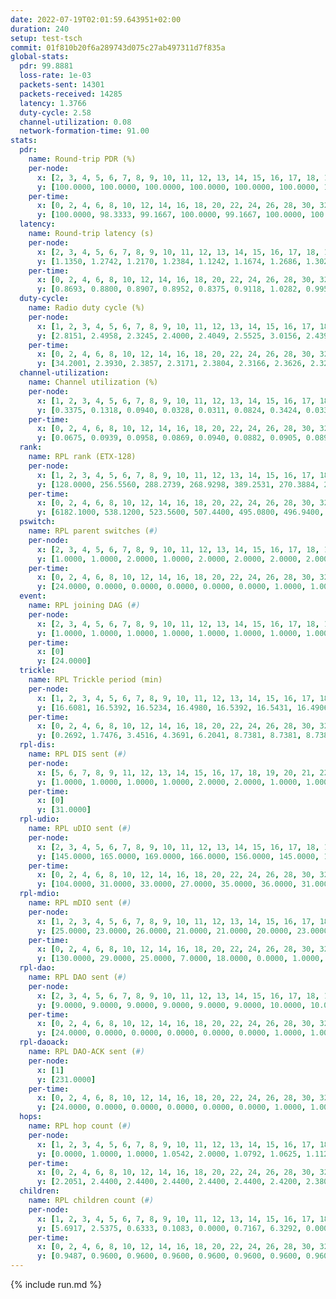 ```yaml
---
date: 2022-07-19T02:01:59.643951+02:00
duration: 240
setup: test-tsch
commit: 01f810b20f6a289743d075c27ab497311d7f835a
global-stats:
  pdr: 99.8881
  loss-rate: 1e-03
  packets-sent: 14301
  packets-received: 14285
  latency: 1.3766
  duty-cycle: 2.58
  channel-utilization: 0.08
  network-formation-time: 91.00
stats:
  pdr:
    name: Round-trip PDR (%)
    per-node:
      x: [2, 3, 4, 5, 6, 7, 8, 9, 10, 11, 12, 13, 14, 15, 16, 17, 18, 19, 20, 21, 22, 23, 24, 25]
      y: [100.0000, 100.0000, 100.0000, 100.0000, 100.0000, 100.0000, 100.0000, 100.0000, 100.0000, 100.0000, 99.8188, 100.0000, 100.0000, 100.0000, 99.6485, 99.5058, 100.0000, 99.8339, 99.6540, 100.0000, 100.0000, 99.1259, 99.8382, 99.8442]
    per-time:
      x: [0, 2, 4, 6, 8, 10, 12, 14, 16, 18, 20, 22, 24, 26, 28, 30, 32, 34, 36, 38, 40, 42, 44, 46, 48, 50, 52, 54, 56, 58, 60, 62, 64, 66, 68, 70, 72, 74, 76, 78, 80, 82, 84, 86, 88, 90, 92, 94, 96, 98, 100, 102, 104, 106, 108, 110, 112, 114, 116, 118, 120, 122, 124, 126, 128, 130, 132, 134, 136, 138, 140, 142, 144, 146, 148, 150, 152, 154, 156, 158, 160, 162, 164, 166, 168, 170, 172, 174, 176, 178, 180, 182, 184, 186, 188, 190, 192, 194, 196, 198, 200, 202, 204, 206, 208, 210, 212, 214, 216, 218, 220, 222, 224, 226, 228, 230, 232, 234, 236, 238]
      y: [100.0000, 98.3333, 99.1667, 100.0000, 99.1667, 100.0000, 100.0000, 99.1597, 100.0000, 98.3333, 100.0000, 100.0000, 99.1667, 100.0000, 97.5000, 100.0000, 99.1667, 100.0000, 97.5000, 100.0000, 100.0000, 100.0000, 100.0000, 100.0000, 99.1667, 100.0000, 100.0000, 100.0000, 100.0000, 100.0000, 100.0000, 100.0000, 100.0000, 100.0000, 100.0000, 100.0000, 100.0000, 100.0000, 100.0000, 100.0000, 100.0000, 100.0000, 100.0000, 100.0000, 100.0000, 100.0000, 100.0000, 100.0000, 100.0000, 100.0000, 100.0000, 100.0000, 100.0000, 100.0000, 100.0000, 100.0000, 100.0000, 100.0000, 100.0000, 100.0000, 100.0000, 100.0000, 100.0000, 100.0000, 100.0000, 100.0000, 100.0000, 100.0000, 100.0000, 100.0000, 100.0000, 100.0000, 100.0000, 100.0000, 100.0000, 100.0000, 100.0000, 100.0000, 100.0000, 100.0000, 100.0000, 100.0000, 100.0000, 100.0000, 100.0000, 100.0000, 100.0000, 100.0000, 100.0000, 100.0000, 100.0000, 100.0000, 100.0000, 100.0000, 100.0000, 100.0000, 100.0000, 100.0000, 100.0000, 100.0000, 100.0000, 100.0000, 100.0000, 100.0000, 100.0000, 100.0000, 100.0000, 100.0000, 100.0000, 100.0000, 100.0000, 100.0000, 100.0000, 100.0000, 100.0000, 100.0000, 100.0000, 100.0000, 100.0000, 100.0000]
  latency:
    name: Round-trip latency (s)
    per-node:
      x: [2, 3, 4, 5, 6, 7, 8, 9, 10, 11, 12, 13, 14, 15, 16, 17, 18, 19, 20, 21, 22, 23, 24, 25]
      y: [1.1350, 1.2742, 1.2170, 1.2384, 1.1242, 1.1674, 1.2686, 1.3026, 1.2697, 1.4334, 1.3656, 1.3150, 1.3790, 1.3606, 1.3445, 1.3728, 1.4512, 1.5526, 1.5663, 1.5614, 1.5545, 1.6134, 1.5676, 1.6004]
    per-time:
      x: [0, 2, 4, 6, 8, 10, 12, 14, 16, 18, 20, 22, 24, 26, 28, 30, 32, 34, 36, 38, 40, 42, 44, 46, 48, 50, 52, 54, 56, 58, 60, 62, 64, 66, 68, 70, 72, 74, 76, 78, 80, 82, 84, 86, 88, 90, 92, 94, 96, 98, 100, 102, 104, 106, 108, 110, 112, 114, 116, 118, 120, 122, 124, 126, 128, 130, 132, 134, 136, 138, 140, 142, 144, 146, 148, 150, 152, 154, 156, 158, 160, 162, 164, 166, 168, 170, 172, 174, 176, 178, 180, 182, 184, 186, 188, 190, 192, 194, 196, 198, 200, 202, 204, 206, 208, 210, 212, 214, 216, 218, 220, 222, 224, 226, 228, 230, 232, 234, 236, 238]
      y: [0.8693, 0.8800, 0.8907, 0.8952, 0.8375, 0.9118, 1.0282, 0.9955, 0.8597, 0.8758, 0.9189, 1.3792, 1.1056, 1.0707, 1.0782, 0.9941, 0.9045, 1.5791, 1.7918, 1.4438, 1.1905, 0.9540, 0.8817, 1.3239, 1.5201, 1.5040, 1.4277, 1.2918, 1.2132, 1.3414, 1.4562, 1.4723, 1.4763, 1.4648, 1.4216, 1.4541, 1.4621, 1.4825, 1.4720, 1.4764, 1.4818, 1.4373, 1.4804, 1.4720, 1.4649, 1.4796, 1.4821, 1.4762, 1.4729, 1.4729, 1.4631, 1.4639, 1.4778, 1.4823, 1.4546, 1.4740, 1.4481, 1.4635, 1.4242, 1.4713, 1.4456, 1.4764, 1.4238, 1.4979, 1.4378, 1.4344, 1.4428, 1.4787, 1.4590, 1.4282, 1.4434, 1.4422, 1.4963, 1.4725, 1.4658, 1.4738, 1.4762, 1.4454, 1.4864, 1.4661, 1.5127, 1.4505, 1.4498, 1.4670, 1.4407, 1.4530, 1.4391, 1.4495, 1.4665, 1.4564, 1.4606, 1.5042, 1.4395, 1.4220, 1.4677, 1.4579, 1.4416, 1.4600, 1.4358, 1.4716, 1.4576, 1.4280, 1.4509, 1.4298, 1.4686, 1.4599, 1.4269, 1.4664, 1.4404, 1.4586, 1.4373, 1.4653, 1.4204, 1.4424, 1.4684, 1.4389, 1.4493, 1.4601, 1.4298, 1.4591]
  duty-cycle:
    name: Radio duty cycle (%)
    per-node:
      x: [1, 2, 3, 4, 5, 6, 7, 8, 9, 10, 11, 12, 13, 14, 15, 16, 17, 18, 19, 20, 21, 22, 23, 24, 25]
      y: [2.8151, 2.4958, 2.3245, 2.4000, 2.4049, 2.5525, 3.0156, 2.4398, 2.5272, 2.4261, 2.6009, 2.5100, 2.6007, 2.4462, 2.6380, 2.6038, 2.5728, 2.7208, 2.6081, 2.6852, 2.5974, 2.6001, 2.6434, 2.7202, 2.6728]
    per-time:
      x: [0, 2, 4, 6, 8, 10, 12, 14, 16, 18, 20, 22, 24, 26, 28, 30, 32, 34, 36, 38, 40, 42, 44, 46, 48, 50, 52, 54, 56, 58, 60, 62, 64, 66, 68, 70, 72, 74, 76, 78, 80, 82, 84, 86, 88, 90, 92, 94, 96, 98, 100, 102, 104, 106, 108, 110, 112, 114, 116, 118, 120, 122, 124, 126, 128, 130, 132, 134, 136, 138, 140, 142, 144, 146, 148, 150, 152, 154, 156, 158, 160, 162, 164, 166, 168, 170, 172, 174, 176, 178, 180, 182, 184, 186, 188, 190, 192, 194, 196, 198, 200, 202, 204, 206, 208, 210, 212, 214, 216, 218, 220, 222, 224, 226, 228, 230, 232, 234, 236, 238]
      y: [34.2001, 2.3930, 2.3857, 2.3171, 2.3804, 2.3166, 2.3626, 2.3235, 2.3780, 2.3624, 2.3139, 2.3155, 2.3500, 2.3206, 2.3860, 2.3897, 2.3789, 2.3586, 2.3690, 2.3918, 2.2966, 2.2821, 2.3509, 2.2558, 2.2514, 2.3600, 2.3355, 2.3406, 2.3528, 2.3027, 2.3336, 2.2832, 2.2057, 2.2957, 2.2406, 2.3418, 2.2774, 2.2767, 2.2887, 2.3305, 2.3420, 2.3333, 2.3388, 2.3474, 2.3370, 2.2831, 2.3277, 2.3328, 2.2903, 2.3395, 2.3365, 2.3383, 2.2876, 2.2946, 2.3338, 2.3331, 2.3357, 2.2883, 2.2463, 2.3221, 2.3274, 2.2842, 2.3324, 2.3228, 2.3324, 2.3363, 2.2362, 2.2409, 2.3381, 2.2942, 2.3285, 2.3343, 2.3313, 2.3456, 2.3364, 2.2954, 2.3340, 2.3421, 2.3340, 2.2999, 2.3340, 2.2905, 2.3305, 2.2843, 2.2532, 2.3403, 2.2432, 2.3353, 2.2809, 2.2386, 2.3337, 2.2791, 2.3362, 2.3366, 2.3301, 2.2961, 2.3291, 2.3281, 2.2835, 2.3331, 2.3327, 2.3384, 2.3305, 2.2381, 2.3386, 2.3340, 2.2831, 2.3389, 2.3379, 2.3367, 2.2969, 2.3334, 2.2966, 2.3373, 2.2915, 2.2936, 2.2894, 2.3375, 2.3352, 2.3383]
  channel-utilization:
    name: Channel utilization (%)
    per-node:
      x: [1, 2, 3, 4, 5, 6, 7, 8, 9, 10, 11, 12, 13, 14, 15, 16, 17, 18, 19, 20, 21, 22, 23, 24, 25]
      y: [0.3375, 0.1318, 0.0940, 0.0328, 0.0311, 0.0824, 0.3424, 0.0335, 0.0308, 0.0485, 0.0308, 0.0422, 0.0631, 0.0333, 0.1364, 0.0313, 0.0433, 0.1250, 0.0321, 0.0307, 0.0374, 0.0405, 0.0295, 0.0301, 0.0319]
    per-time:
      x: [0, 2, 4, 6, 8, 10, 12, 14, 16, 18, 20, 22, 24, 26, 28, 30, 32, 34, 36, 38, 40, 42, 44, 46, 48, 50, 52, 54, 56, 58, 60, 62, 64, 66, 68, 70, 72, 74, 76, 78, 80, 82, 84, 86, 88, 90, 92, 94, 96, 98, 100, 102, 104, 106, 108, 110, 112, 114, 116, 118, 120, 122, 124, 126, 128, 130, 132, 134, 136, 138, 140, 142, 144, 146, 148, 150, 152, 154, 156, 158, 160, 162, 164, 166, 168, 170, 172, 174, 176, 178, 180, 182, 184, 186, 188, 190, 192, 194, 196, 198, 200, 202, 204, 206, 208, 210, 212, 214, 216, 218, 220, 222, 224, 226, 228, 230, 232, 234, 236, 238]
      y: [0.0675, 0.0939, 0.0958, 0.0869, 0.0940, 0.0882, 0.0905, 0.0894, 0.0951, 0.0886, 0.0900, 0.0889, 0.0830, 0.0911, 0.1009, 0.1057, 0.0967, 0.0846, 0.0921, 0.1059, 0.0958, 0.0886, 0.0803, 0.0759, 0.0737, 0.0841, 0.0729, 0.0751, 0.0823, 0.0791, 0.0724, 0.0695, 0.0733, 0.0728, 0.0693, 0.0759, 0.0670, 0.0663, 0.0721, 0.0710, 0.0756, 0.0704, 0.0740, 0.0774, 0.0741, 0.0691, 0.0714, 0.0718, 0.0724, 0.0746, 0.0726, 0.0737, 0.0710, 0.0748, 0.0737, 0.0734, 0.0744, 0.0725, 0.0698, 0.0669, 0.0686, 0.0688, 0.0728, 0.0694, 0.0733, 0.0737, 0.0660, 0.0678, 0.0743, 0.0742, 0.0698, 0.0730, 0.0714, 0.0784, 0.0727, 0.0740, 0.0721, 0.0758, 0.0722, 0.0773, 0.0724, 0.0749, 0.0711, 0.0704, 0.0751, 0.0740, 0.0714, 0.0723, 0.0692, 0.0696, 0.0731, 0.0679, 0.0735, 0.0723, 0.0696, 0.0726, 0.0688, 0.0719, 0.0701, 0.0735, 0.0721, 0.0739, 0.0682, 0.0677, 0.0738, 0.0727, 0.0685, 0.0728, 0.0761, 0.0729, 0.0742, 0.0731, 0.0725, 0.0735, 0.0723, 0.0734, 0.0724, 0.0742, 0.0730, 0.0749]
  rank:
    name: RPL rank (ETX-128)
    per-node:
      x: [1, 2, 3, 4, 5, 6, 7, 8, 9, 10, 11, 12, 13, 14, 15, 16, 17, 18, 19, 20, 21, 22, 23, 24, 25]
      y: [128.0000, 256.5560, 288.2739, 268.9298, 389.2531, 270.3884, 275.8099, 329.3512, 411.7562, 390.3827, 681.1074, 399.2295, 419.9918, 453.7727, 413.9879, 703.0164, 420.7284, 701.4256, 808.0082, 560.4959, 816.7102, 817.0913, 601.0373, 584.9046, 581.0871]
    per-time:
      x: [0, 2, 4, 6, 8, 10, 12, 14, 16, 18, 20, 22, 24, 26, 28, 30, 32, 34, 36, 38, 40, 42, 44, 46, 48, 50, 52, 54, 56, 58, 60, 62, 64, 66, 68, 70, 72, 74, 76, 78, 80, 82, 84, 86, 88, 90, 92, 94, 96, 98, 100, 102, 104, 106, 108, 110, 112, 114, 116, 118, 120, 122, 124, 126, 128, 130, 132, 134, 136, 138, 140, 142, 144, 146, 148, 150, 152, 154, 156, 158, 160, 162, 164, 166, 168, 170, 172, 174, 176, 178, 180, 182, 184, 186, 188, 190, 192, 194, 196, 198, 200, 202, 204, 206, 208, 210, 212, 214, 216, 218, 220, 222, 224, 226, 228, 230, 232, 234, 236, 238]
      y: [6182.1000, 538.1200, 523.5600, 507.4400, 495.0800, 496.9400, 485.7255, 485.8431, 486.9400, 478.7308, 487.4400, 473.6600, 471.3000, 476.9423, 488.2353, 496.1698, 487.4000, 491.5200, 491.1000, 491.7593, 479.3200, 474.8148, 460.1600, 451.9608, 447.2745, 430.4902, 425.9200, 425.2745, 417.9434, 408.7000, 406.8800, 409.2000, 409.7800, 406.1600, 404.9800, 401.6400, 399.9400, 400.5882, 397.5098, 395.3200, 393.3000, 389.0400, 386.9800, 387.3400, 386.1600, 386.4400, 387.4000, 389.6000, 389.4800, 390.9600, 392.3400, 392.0000, 389.6200, 386.9020, 387.1600, 388.1600, 389.7800, 389.1200, 388.4600, 390.3800, 390.2800, 390.7000, 390.5200, 391.6200, 392.9231, 393.0196, 389.7800, 388.8000, 387.6000, 388.2400, 387.5000, 387.7600, 386.9600, 389.4600, 389.6000, 390.3200, 390.0000, 390.9600, 390.5882, 388.8200, 386.9800, 390.3000, 388.1961, 385.5000, 397.1400, 402.3400, 394.8000, 398.3800, 401.9200, 403.5686, 401.1600, 399.3529, 403.5192, 395.4200, 397.3400, 394.0000, 393.5600, 391.7451, 396.3400, 397.8600, 394.9800, 393.2800, 389.9400, 387.8400, 386.2600, 387.2200, 386.3000, 385.1000, 386.6200, 387.8000, 390.9808, 387.2200, 388.8200, 389.5800, 389.4000, 389.3800, 390.2800, 387.9200, 387.7400, 389.6800]
  pswitch:
    name: RPL parent switches (#)
    per-node:
      x: [2, 3, 4, 5, 6, 7, 8, 9, 10, 11, 12, 13, 14, 15, 16, 17, 18, 19, 20, 21, 22, 23, 24, 25]
      y: [1.0000, 1.0000, 2.0000, 1.0000, 2.0000, 2.0000, 2.0000, 2.0000, 3.0000, 2.0000, 4.0000, 3.0000, 2.0000, 7.0000, 4.0000, 3.0000, 2.0000, 5.0000, 5.0000, 5.0000, 1.0000, 2.0000, 2.0000, 2.0000]
    per-time:
      x: [0, 2, 4, 6, 8, 10, 12, 14, 16, 18, 20, 22, 24, 26, 28, 30, 32, 34, 36, 38, 40, 42, 44, 46, 48, 50, 52, 54, 56, 58, 60, 62, 64, 66, 68, 70, 72, 74, 76, 78, 80, 82, 84, 86, 88, 90, 92, 94, 96, 98, 100, 102, 104, 106, 108, 110, 112, 114, 116, 118, 120, 122, 124, 126, 128, 130, 132, 134, 136, 138, 140, 142, 144, 146, 148, 150, 152, 154, 156, 158, 160, 162, 164, 166, 168, 170, 172, 174, 176, 178, 180, 182, 184, 186, 188, 190, 192, 194, 196, 198, 200, 202, 204, 206, 208, 210, 212, 214, 216, 218, 220]
      y: [24.0000, 0.0000, 0.0000, 0.0000, 0.0000, 0.0000, 1.0000, 1.0000, 0.0000, 2.0000, 0.0000, 0.0000, 0.0000, 2.0000, 1.0000, 3.0000, 0.0000, 0.0000, 0.0000, 4.0000, 0.0000, 4.0000, 0.0000, 1.0000, 1.0000, 1.0000, 0.0000, 1.0000, 3.0000, 0.0000, 0.0000, 0.0000, 0.0000, 0.0000, 0.0000, 0.0000, 0.0000, 1.0000, 1.0000, 0.0000, 0.0000, 0.0000, 0.0000, 0.0000, 0.0000, 0.0000, 0.0000, 0.0000, 0.0000, 0.0000, 0.0000, 1.0000, 0.0000, 1.0000, 0.0000, 0.0000, 0.0000, 0.0000, 0.0000, 0.0000, 0.0000, 0.0000, 0.0000, 0.0000, 2.0000, 1.0000, 0.0000, 0.0000, 0.0000, 0.0000, 0.0000, 0.0000, 0.0000, 0.0000, 0.0000, 0.0000, 0.0000, 0.0000, 1.0000, 0.0000, 0.0000, 0.0000, 1.0000, 0.0000, 0.0000, 0.0000, 0.0000, 0.0000, 0.0000, 1.0000, 0.0000, 1.0000, 2.0000, 0.0000, 0.0000, 0.0000, 0.0000, 1.0000, 0.0000, 0.0000, 0.0000, 0.0000, 0.0000, 0.0000, 0.0000, 0.0000, 0.0000, 0.0000, 0.0000, 0.0000, 2.0000]
  event:
    name: RPL joining DAG (#)
    per-node:
      x: [2, 3, 4, 5, 6, 7, 8, 9, 10, 11, 12, 13, 14, 15, 16, 17, 18, 19, 20, 21, 22, 23, 24, 25]
      y: [1.0000, 1.0000, 1.0000, 1.0000, 1.0000, 1.0000, 1.0000, 1.0000, 1.0000, 1.0000, 1.0000, 1.0000, 1.0000, 1.0000, 1.0000, 1.0000, 1.0000, 1.0000, 1.0000, 1.0000, 1.0000, 1.0000, 1.0000, 1.0000]
    per-time:
      x: [0]
      y: [24.0000]
  trickle:
    name: RPL Trickle period (min)
    per-node:
      x: [1, 2, 3, 4, 5, 6, 7, 8, 9, 10, 11, 12, 13, 14, 15, 16, 17, 18, 19, 20, 21, 22, 23, 24, 25]
      y: [16.6081, 16.5392, 16.5234, 16.4980, 16.5392, 16.5431, 16.4906, 16.5273, 16.5262, 16.5306, 16.5262, 16.5342, 16.5301, 16.5273, 16.5457, 16.5161, 16.5306, 16.5262, 16.5378, 16.5877, 16.5378, 16.5222, 16.5766, 16.5755, 16.5947]
    per-time:
      x: [0, 2, 4, 6, 8, 10, 12, 14, 16, 18, 20, 22, 24, 26, 28, 30, 32, 34, 36, 38, 40, 42, 44, 46, 48, 50, 52, 54, 56, 58, 60, 62, 64, 66, 68, 70, 72, 74, 76, 78, 80, 82, 84, 86, 88, 90, 92, 94, 96, 98, 100, 102, 104, 106, 108, 110, 112, 114, 116, 118, 120, 122, 124, 126, 128, 130, 132, 134, 136, 138, 140, 142, 144, 146, 148, 150, 152, 154, 156, 158, 160, 162, 164, 166, 168, 170, 172, 174, 176, 178, 180, 182, 184, 186, 188, 190, 192, 194, 196, 198, 200, 202, 204, 206, 208, 210, 212, 214, 216, 218, 220, 222, 224, 226, 228, 230, 232, 234, 236, 238]
      y: [0.2692, 1.7476, 3.4516, 4.3691, 6.2041, 8.7381, 8.7381, 8.7381, 8.7381, 17.4763, 17.4763, 17.4763, 17.4763, 17.4763, 17.4763, 17.4763, 17.4763, 17.4763, 17.4763, 17.4763, 17.4763, 17.4763, 17.4763, 17.4763, 17.4763, 17.4763, 17.4763, 17.4763, 17.4763, 17.4763, 17.4763, 17.4763, 17.4763, 17.4763, 17.4763, 17.4763, 17.4763, 17.4763, 17.4763, 17.4763, 17.4763, 17.4763, 17.4763, 17.4763, 17.4763, 17.4763, 17.4763, 17.4763, 17.4763, 17.4763, 17.4763, 17.4763, 17.4763, 17.4763, 17.4763, 17.4763, 17.4763, 17.4763, 17.4763, 17.4763, 17.4763, 17.4763, 17.4763, 17.4763, 17.4763, 17.4763, 17.4763, 17.4763, 17.4763, 17.4763, 17.4763, 17.4763, 17.4763, 17.4763, 17.4763, 17.4763, 17.4763, 17.4763, 17.4763, 17.4763, 17.4763, 17.4763, 17.4763, 17.4763, 17.4763, 17.4763, 17.4763, 17.4763, 17.4763, 17.4763, 17.4763, 17.4763, 17.4763, 17.4763, 17.4763, 17.4763, 17.4763, 17.4763, 17.4763, 17.4763, 17.4763, 17.4763, 17.4763, 17.4763, 17.4763, 17.4763, 17.4763, 17.4763, 17.4763, 17.4763, 17.4763, 17.4763, 17.4763, 17.4763, 17.4763, 17.4763, 17.4763, 17.4763, 17.4763, 17.4763]
  rpl-dis:
    name: RPL DIS sent (#)
    per-node:
      x: [5, 6, 7, 8, 9, 11, 12, 13, 14, 15, 16, 17, 18, 19, 20, 21, 22, 23, 24, 25]
      y: [1.0000, 1.0000, 1.0000, 1.0000, 2.0000, 2.0000, 1.0000, 1.0000, 1.0000, 1.0000, 3.0000, 1.0000, 1.0000, 2.0000, 2.0000, 1.0000, 2.0000, 3.0000, 2.0000, 2.0000]
    per-time:
      x: [0]
      y: [31.0000]
  rpl-udio:
    name: RPL uDIO sent (#)
    per-node:
      x: [2, 3, 4, 5, 6, 7, 8, 9, 10, 11, 12, 13, 14, 15, 16, 17, 18, 19, 20, 21, 22, 23, 24, 25]
      y: [145.0000, 165.0000, 169.0000, 166.0000, 156.0000, 145.0000, 168.0000, 172.0000, 161.0000, 167.0000, 169.0000, 160.0000, 167.0000, 151.0000, 170.0000, 165.0000, 151.0000, 173.0000, 160.0000, 164.0000, 161.0000, 163.0000, 172.0000, 166.0000]
    per-time:
      x: [0, 2, 4, 6, 8, 10, 12, 14, 16, 18, 20, 22, 24, 26, 28, 30, 32, 34, 36, 38, 40, 42, 44, 46, 48, 50, 52, 54, 56, 58, 60, 62, 64, 66, 68, 70, 72, 74, 76, 78, 80, 82, 84, 86, 88, 90, 92, 94, 96, 98, 100, 102, 104, 106, 108, 110, 112, 114, 116, 118, 120, 122, 124, 126, 128, 130, 132, 134, 136, 138, 140, 142, 144, 146, 148, 150, 152, 154, 156, 158, 160, 162, 164, 166, 168, 170, 172, 174, 176, 178, 180, 182, 184, 186, 188, 190, 192, 194, 196, 198, 200, 202, 204, 206, 208, 210, 212, 214, 216, 218, 220, 222, 224, 226, 228, 230, 232, 234, 236, 238]
      y: [104.0000, 31.0000, 33.0000, 27.0000, 35.0000, 36.0000, 31.0000, 34.0000, 36.0000, 30.0000, 34.0000, 33.0000, 27.0000, 27.0000, 30.0000, 38.0000, 27.0000, 31.0000, 34.0000, 31.0000, 34.0000, 32.0000, 31.0000, 32.0000, 31.0000, 37.0000, 32.0000, 29.0000, 31.0000, 29.0000, 38.0000, 36.0000, 29.0000, 34.0000, 33.0000, 31.0000, 29.0000, 31.0000, 32.0000, 36.0000, 31.0000, 30.0000, 28.0000, 35.0000, 29.0000, 30.0000, 35.0000, 29.0000, 29.0000, 31.0000, 30.0000, 29.0000, 31.0000, 37.0000, 34.0000, 30.0000, 32.0000, 35.0000, 31.0000, 31.0000, 30.0000, 35.0000, 34.0000, 34.0000, 33.0000, 32.0000, 27.0000, 32.0000, 29.0000, 33.0000, 33.0000, 34.0000, 32.0000, 30.0000, 31.0000, 33.0000, 29.0000, 34.0000, 32.0000, 31.0000, 30.0000, 27.0000, 34.0000, 34.0000, 34.0000, 30.0000, 32.0000, 32.0000, 27.0000, 29.0000, 34.0000, 30.0000, 34.0000, 32.0000, 36.0000, 31.0000, 33.0000, 28.0000, 32.0000, 38.0000, 33.0000, 36.0000, 30.0000, 30.0000, 29.0000, 30.0000, 33.0000, 40.0000, 29.0000, 33.0000, 34.0000, 28.0000, 31.0000, 33.0000, 34.0000, 35.0000, 34.0000, 31.0000, 30.0000, 35.0000]
  rpl-mdio:
    name: RPL mDIO sent (#)
    per-node:
      x: [1, 2, 3, 4, 5, 6, 7, 8, 9, 10, 11, 12, 13, 14, 15, 16, 17, 18, 19, 20, 21, 22, 23, 24, 25]
      y: [25.0000, 23.0000, 26.0000, 21.0000, 21.0000, 20.0000, 23.0000, 22.0000, 21.0000, 25.0000, 20.0000, 23.0000, 21.0000, 22.0000, 24.0000, 21.0000, 23.0000, 20.0000, 20.0000, 20.0000, 21.0000, 21.0000, 20.0000, 21.0000, 20.0000]
    per-time:
      x: [0, 2, 4, 6, 8, 10, 12, 14, 16, 18, 20, 22, 24, 26, 28, 30, 32, 34, 36, 38, 40, 42, 44, 46, 48, 50, 52, 54, 56, 58, 60, 62, 64, 66, 68, 70, 72, 74, 76, 78, 80, 82, 84, 86, 88, 90, 92, 94, 96, 98, 100, 102, 104, 106, 108, 110, 112, 114, 116, 118, 120, 122, 124, 126, 128, 130, 132, 134, 136, 138, 140, 142, 144, 146, 148, 150, 152, 154, 156, 158, 160, 162, 164, 166, 168, 170, 172, 174, 176, 178, 180, 182, 184, 186, 188, 190, 192, 194, 196, 198, 200, 202, 204, 206, 208, 210, 212, 214, 216, 218, 220, 222, 224, 226, 228, 230, 232, 234, 236, 238]
      y: [130.0000, 29.0000, 25.0000, 7.0000, 18.0000, 0.0000, 1.0000, 11.0000, 11.0000, 2.0000, 0.0000, 0.0000, 0.0000, 2.0000, 5.0000, 5.0000, 8.0000, 5.0000, 0.0000, 0.0000, 0.0000, 0.0000, 3.0000, 5.0000, 6.0000, 6.0000, 5.0000, 0.0000, 0.0000, 0.0000, 0.0000, 2.0000, 8.0000, 7.0000, 7.0000, 1.0000, 0.0000, 0.0000, 0.0000, 3.0000, 3.0000, 8.0000, 5.0000, 6.0000, 0.0000, 0.0000, 0.0000, 0.0000, 5.0000, 3.0000, 7.0000, 4.0000, 6.0000, 0.0000, 0.0000, 0.0000, 0.0000, 1.0000, 9.0000, 6.0000, 5.0000, 4.0000, 0.0000, 0.0000, 0.0000, 1.0000, 6.0000, 7.0000, 4.0000, 6.0000, 1.0000, 0.0000, 0.0000, 0.0000, 8.0000, 1.0000, 5.0000, 6.0000, 5.0000, 0.0000, 0.0000, 0.0000, 0.0000, 2.0000, 7.0000, 7.0000, 1.0000, 8.0000, 0.0000, 0.0000, 0.0000, 0.0000, 4.0000, 4.0000, 4.0000, 10.0000, 3.0000, 0.0000, 0.0000, 0.0000, 0.0000, 5.0000, 6.0000, 8.0000, 5.0000, 1.0000, 0.0000, 0.0000, 0.0000, 5.0000, 6.0000, 3.0000, 8.0000, 3.0000, 0.0000, 0.0000, 0.0000, 0.0000, 3.0000, 7.0000]
  rpl-dao:
    name: RPL DAO sent (#)
    per-node:
      x: [2, 3, 4, 5, 6, 7, 8, 9, 10, 11, 12, 13, 14, 15, 16, 17, 18, 19, 20, 21, 22, 23, 24, 25]
      y: [9.0000, 9.0000, 9.0000, 9.0000, 9.0000, 9.0000, 10.0000, 10.0000, 9.0000, 10.0000, 10.0000, 9.0000, 9.0000, 13.0000, 10.0000, 10.0000, 9.0000, 11.0000, 12.0000, 11.0000, 9.0000, 9.0000, 9.0000, 9.0000]
    per-time:
      x: [0, 2, 4, 6, 8, 10, 12, 14, 16, 18, 20, 22, 24, 26, 28, 30, 32, 34, 36, 38, 40, 42, 44, 46, 48, 50, 52, 54, 56, 58, 60, 62, 64, 66, 68, 70, 72, 74, 76, 78, 80, 82, 84, 86, 88, 90, 92, 94, 96, 98, 100, 102, 104, 106, 108, 110, 112, 114, 116, 118, 120, 122, 124, 126, 128, 130, 132, 134, 136, 138, 140, 142, 144, 146, 148, 150, 152, 154, 156, 158, 160, 162, 164, 166, 168, 170, 172, 174, 176, 178, 180, 182, 184, 186, 188, 190, 192, 194, 196, 198, 200, 202, 204, 206, 208, 210, 212, 214, 216, 218, 220, 222, 224, 226, 228, 230, 232, 234, 236]
      y: [24.0000, 0.0000, 0.0000, 0.0000, 0.0000, 0.0000, 1.0000, 1.0000, 0.0000, 2.0000, 0.0000, 0.0000, 0.0000, 2.0000, 18.0000, 4.0000, 0.0000, 0.0000, 0.0000, 5.0000, 1.0000, 4.0000, 1.0000, 2.0000, 1.0000, 1.0000, 0.0000, 2.0000, 11.0000, 2.0000, 0.0000, 0.0000, 0.0000, 1.0000, 0.0000, 3.0000, 1.0000, 3.0000, 2.0000, 1.0000, 0.0000, 2.0000, 9.0000, 2.0000, 0.0000, 0.0000, 0.0000, 1.0000, 0.0000, 2.0000, 2.0000, 4.0000, 2.0000, 1.0000, 1.0000, 1.0000, 7.0000, 2.0000, 1.0000, 0.0000, 0.0000, 1.0000, 0.0000, 2.0000, 3.0000, 5.0000, 0.0000, 2.0000, 1.0000, 1.0000, 4.0000, 4.0000, 2.0000, 0.0000, 0.0000, 0.0000, 1.0000, 1.0000, 2.0000, 5.0000, 2.0000, 2.0000, 2.0000, 0.0000, 3.0000, 5.0000, 3.0000, 0.0000, 0.0000, 1.0000, 1.0000, 2.0000, 3.0000, 3.0000, 3.0000, 1.0000, 1.0000, 2.0000, 1.0000, 5.0000, 3.0000, 0.0000, 0.0000, 1.0000, 1.0000, 0.0000, 2.0000, 4.0000, 3.0000, 1.0000, 3.0000, 1.0000, 0.0000, 6.0000, 2.0000, 1.0000, 0.0000, 0.0000, 1.0000]
  rpl-daoack:
    name: RPL DAO-ACK sent (#)
    per-node:
      x: [1]
      y: [231.0000]
    per-time:
      x: [0, 2, 4, 6, 8, 10, 12, 14, 16, 18, 20, 22, 24, 26, 28, 30, 32, 34, 36, 38, 40, 42, 44, 46, 48, 50, 52, 54, 56, 58, 60, 62, 64, 66, 68, 70, 72, 74, 76, 78, 80, 82, 84, 86, 88, 90, 92, 94, 96, 98, 100, 102, 104, 106, 108, 110, 112, 114, 116, 118, 120, 122, 124, 126, 128, 130, 132, 134, 136, 138, 140, 142, 144, 146, 148, 150, 152, 154, 156, 158, 160, 162, 164, 166, 168, 170, 172, 174, 176, 178, 180, 182, 184, 186, 188, 190, 192, 194, 196, 198, 200, 202, 204, 206, 208, 210, 212, 214, 216, 218, 220, 222, 224, 226, 228, 230, 232, 234, 236]
      y: [24.0000, 0.0000, 0.0000, 0.0000, 0.0000, 0.0000, 1.0000, 1.0000, 0.0000, 2.0000, 0.0000, 0.0000, 0.0000, 2.0000, 17.0000, 4.0000, 0.0000, 0.0000, 0.0000, 5.0000, 1.0000, 4.0000, 1.0000, 2.0000, 1.0000, 1.0000, 0.0000, 2.0000, 11.0000, 2.0000, 0.0000, 0.0000, 0.0000, 1.0000, 0.0000, 3.0000, 1.0000, 3.0000, 2.0000, 1.0000, 0.0000, 2.0000, 9.0000, 2.0000, 0.0000, 0.0000, 0.0000, 1.0000, 0.0000, 2.0000, 2.0000, 4.0000, 2.0000, 1.0000, 1.0000, 1.0000, 7.0000, 2.0000, 1.0000, 0.0000, 0.0000, 1.0000, 0.0000, 2.0000, 3.0000, 5.0000, 0.0000, 2.0000, 1.0000, 1.0000, 4.0000, 4.0000, 2.0000, 0.0000, 0.0000, 0.0000, 1.0000, 1.0000, 2.0000, 5.0000, 2.0000, 2.0000, 2.0000, 0.0000, 3.0000, 4.0000, 3.0000, 0.0000, 0.0000, 1.0000, 1.0000, 2.0000, 3.0000, 3.0000, 3.0000, 1.0000, 1.0000, 2.0000, 1.0000, 5.0000, 3.0000, 0.0000, 0.0000, 1.0000, 1.0000, 0.0000, 2.0000, 4.0000, 3.0000, 1.0000, 3.0000, 1.0000, 0.0000, 6.0000, 2.0000, 1.0000, 0.0000, 0.0000, 1.0000]
  hops:
    name: RPL hop count (#)
    per-node:
      x: [1, 2, 3, 4, 5, 6, 7, 8, 9, 10, 11, 12, 13, 14, 15, 16, 17, 18, 19, 20, 21, 22, 23, 24, 25]
      y: [0.0000, 1.0000, 1.0000, 1.0542, 2.0000, 1.0792, 1.0625, 1.1125, 2.1255, 2.0000, 2.1548, 2.0000, 2.0000, 2.2250, 2.0792, 2.1925, 2.0375, 2.1925, 3.0335, 3.0711, 3.0628, 3.0795, 3.3849, 3.1925, 3.1925]
    per-time:
      x: [0, 2, 4, 6, 8, 10, 12, 14, 16, 18, 20, 22, 24, 26, 28, 30, 32, 34, 36, 38, 40, 42, 44, 46, 48, 50, 52, 54, 56, 58, 60, 62, 64, 66, 68, 70, 72, 74, 76, 78, 80, 82, 84, 86, 88, 90, 92, 94, 96, 98, 100, 102, 104, 106, 108, 110, 112, 114, 116, 118, 120, 122, 124, 126, 128, 130, 132, 134, 136, 138, 140, 142, 144, 146, 148, 150, 152, 154, 156, 158, 160, 162, 164, 166, 168, 170, 172, 174, 176, 178, 180, 182, 184, 186, 188, 190, 192, 194, 196, 198, 200, 202, 204, 206, 208, 210, 212, 214, 216, 218, 220, 222, 224, 226, 228, 230, 232, 234, 236, 238]
      y: [2.2051, 2.4400, 2.4400, 2.4400, 2.4400, 2.4400, 2.4200, 2.3800, 2.3600, 2.3400, 2.3200, 2.3200, 2.3200, 2.3000, 2.2800, 2.5000, 2.4800, 2.4800, 2.4800, 2.5000, 2.6400, 2.5200, 2.2400, 2.1800, 2.0400, 2.0400, 2.0400, 2.0000, 2.0000, 2.0000, 2.0000, 2.0000, 2.0000, 2.0000, 2.0000, 2.0000, 2.0000, 1.9600, 1.9600, 1.9600, 1.9600, 1.9600, 1.9600, 1.9600, 1.9600, 1.9600, 1.9600, 1.9600, 1.9600, 1.9600, 1.9600, 1.9600, 1.9600, 1.9600, 1.9600, 1.9600, 1.9600, 1.9600, 1.9600, 1.9600, 1.9600, 1.9600, 1.9600, 1.9600, 1.9600, 1.9600, 1.9600, 1.9600, 1.9600, 1.9600, 1.9600, 1.9600, 1.9600, 1.9600, 1.9600, 1.9600, 1.9600, 1.9600, 1.9600, 1.9600, 1.9600, 1.9600, 1.9600, 1.9600, 1.9600, 1.9600, 1.9600, 1.9600, 1.9600, 1.9600, 1.9600, 1.9600, 1.9600, 1.9600, 1.9600, 1.9600, 1.9600, 1.9600, 1.9600, 1.9600, 1.9600, 1.9600, 1.9600, 1.9600, 1.9600, 1.9600, 1.9600, 1.9600, 1.9600, 1.9600, 1.9600, 1.9600, 1.9600, 1.9600, 1.9600, 1.9600, 1.9600, 1.9600, 1.9600, 1.9600]
  children:
    name: RPL children count (#)
    per-node:
      x: [1, 2, 3, 4, 5, 6, 7, 8, 9, 10, 11, 12, 13, 14, 15, 16, 17, 18, 19, 20, 21, 22, 23, 24, 25]
      y: [5.6917, 2.5375, 0.6333, 0.1083, 0.0000, 0.7167, 6.3292, 0.0000, 0.0000, 0.5042, 0.0000, 0.1917, 0.6583, 0.0000, 2.7875, 0.0000, 0.2375, 3.0502, 0.0000, 0.0000, 0.2176, 0.3054, 0.0000, 0.0000, 0.0000]
    per-time:
      x: [0, 2, 4, 6, 8, 10, 12, 14, 16, 18, 20, 22, 24, 26, 28, 30, 32, 34, 36, 38, 40, 42, 44, 46, 48, 50, 52, 54, 56, 58, 60, 62, 64, 66, 68, 70, 72, 74, 76, 78, 80, 82, 84, 86, 88, 90, 92, 94, 96, 98, 100, 102, 104, 106, 108, 110, 112, 114, 116, 118, 120, 122, 124, 126, 128, 130, 132, 134, 136, 138, 140, 142, 144, 146, 148, 150, 152, 154, 156, 158, 160, 162, 164, 166, 168, 170, 172, 174, 176, 178, 180, 182, 184, 186, 188, 190, 192, 194, 196, 198, 200, 202, 204, 206, 208, 210, 212, 214, 216, 218, 220, 222, 224, 226, 228, 230, 232, 234, 236, 238]
      y: [0.9487, 0.9600, 0.9600, 0.9600, 0.9600, 0.9600, 0.9600, 0.9600, 0.9600, 0.9600, 0.9600, 0.9600, 0.9600, 0.9600, 0.9600, 0.9600, 0.9600, 0.9600, 0.9600, 0.9600, 0.9600, 0.9600, 0.9600, 0.9600, 0.9600, 0.9600, 0.9600, 0.9600, 0.9600, 0.9600, 0.9600, 0.9600, 0.9600, 0.9600, 0.9600, 0.9600, 0.9600, 0.9600, 0.9600, 0.9600, 0.9600, 0.9600, 0.9600, 0.9600, 0.9600, 0.9600, 0.9600, 0.9600, 0.9600, 0.9600, 0.9600, 0.9600, 0.9600, 0.9600, 0.9600, 0.9600, 0.9600, 0.9600, 0.9600, 0.9600, 0.9600, 0.9600, 0.9600, 0.9600, 0.9600, 0.9600, 0.9600, 0.9600, 0.9600, 0.9600, 0.9600, 0.9600, 0.9600, 0.9600, 0.9600, 0.9600, 0.9600, 0.9600, 0.9600, 0.9600, 0.9600, 0.9600, 0.9600, 0.9600, 0.9600, 0.9600, 0.9600, 0.9600, 0.9600, 0.9600, 0.9600, 0.9600, 0.9600, 0.9600, 0.9600, 0.9600, 0.9600, 0.9600, 0.9600, 0.9600, 0.9600, 0.9600, 0.9600, 0.9600, 0.9600, 0.9600, 0.9600, 0.9600, 0.9600, 0.9600, 0.9600, 0.9600, 0.9600, 0.9600, 0.9600, 0.9600, 0.9600, 0.9600, 0.9600, 0.9600]
---
```


{% include run.md %}

